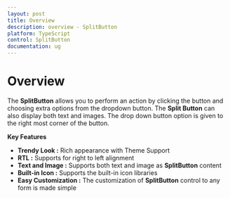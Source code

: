 ```yaml
---
layout: post
title: Overview
description: overview - SplitButton
platform: TypeScript
control: SplitButton
documentation: ug
---
```


# Overview

The **SplitButton** allows you to perform an action by clicking the button and choosing extra options from the dropdown button. The **Split Button** can also display both text and images. The drop down button option is given to the right most corner of the button.

**Key Features**

* **Trendy Look :** Rich appearance with Theme Support
* **RTL :** Supports for right to left alignment
* **Text and Image :** Supports both text and image as **SplitButton** content
* **Built-in Icon :** Supports the built-in icon libraries
* **Easy Customization :** The customization of **SplitButton** control to any form is made simple
